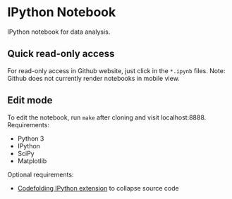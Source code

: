 # IPython Notebook

IPython notebook for data analysis.

## Quick read-only access
For read-only access in Github website, just click in the `*.ipynb` files. Note: Github does not currently render notebooks in mobile view.

## Edit mode
To edit the notebook, run `make` after cloning and visit localhost:8888. Requirements:
* Python 3
 * IPython
 * SciPy
 * Matplotlib

Optional requirements:
* [Codefolding IPython extension](https://github.com/ipython-contrib/IPython-notebook-extensions/wiki/Codefolding) to collapse source code
